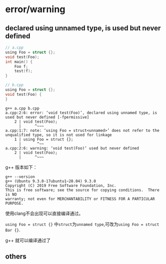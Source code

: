 # error/warning

## declared using unnamed type, is used but never defined

```c
// a.cpp
using Foo = struct {};
void test(Foo);
int main() {
    Foo f;
    test(f);
}
```
```c
// b.cpp
using Foo = struct {};
void test(Foo) {
}
```
```shell
g++ a.cpp b.cpp
a.cpp:2:6: error: ‘void test(Foo)’, declared using unnamed type, is used but never defined [-fpermissive]
    2 | void test(Foo);
      |      ^~~~
a.cpp:1:7: note: ‘using Foo = struct<unnamed>’ does not refer to the unqualified type, so it is not used for linkage
    1 | using Foo = struct {};
      |       ^~~
a.cpp:2:6: warning: ‘void test(Foo)’ used but never defined
    2 | void test(Foo);
      |      ^~~~
```
g++ 版本如下：
```
g++ --version
g++ (Ubuntu 9.3.0-17ubuntu1~20.04) 9.3.0
Copyright (C) 2019 Free Software Foundation, Inc.
This is free software; see the source for copying conditions.  There is NO
warranty; not even for MERCHANTABILITY or FITNESS FOR A PARTICULAR PURPOSE.
```

使用clang不会出现可以直接编译通过。

`using Foo = struct {}` 中`struct`为`unnamed type`,可改为`using Foo = struct Bar {}`.

g++ 就可以编译通过了



## others
